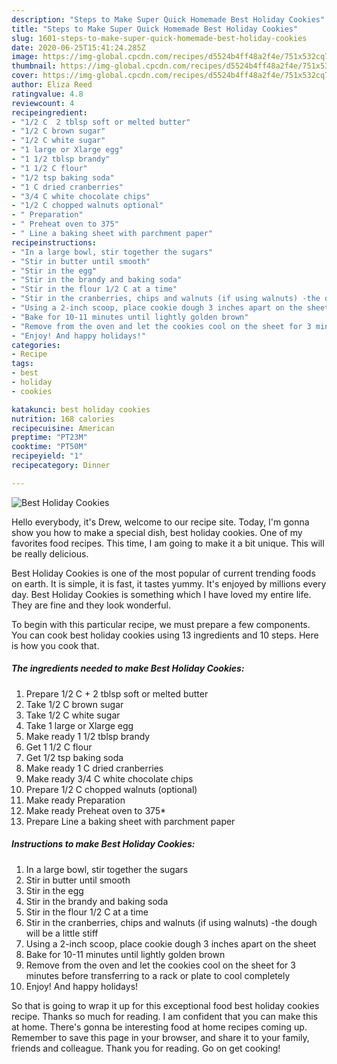 ```yaml
---
description: "Steps to Make Super Quick Homemade Best Holiday Cookies"
title: "Steps to Make Super Quick Homemade Best Holiday Cookies"
slug: 1601-steps-to-make-super-quick-homemade-best-holiday-cookies
date: 2020-06-25T15:41:24.285Z
image: https://img-global.cpcdn.com/recipes/d5524b4ff48a2f4e/751x532cq70/best-holiday-cookies-recipe-main-photo.jpg
thumbnail: https://img-global.cpcdn.com/recipes/d5524b4ff48a2f4e/751x532cq70/best-holiday-cookies-recipe-main-photo.jpg
cover: https://img-global.cpcdn.com/recipes/d5524b4ff48a2f4e/751x532cq70/best-holiday-cookies-recipe-main-photo.jpg
author: Eliza Reed
ratingvalue: 4.8
reviewcount: 4
recipeingredient:
- "1/2 C  2 tblsp soft or melted butter"
- "1/2 C brown sugar"
- "1/2 C white sugar"
- "1 large or Xlarge egg"
- "1 1/2 tblsp brandy"
- "1 1/2 C flour"
- "1/2 tsp baking soda"
- "1 C dried cranberries"
- "3/4 C white chocolate chips"
- "1/2 C chopped walnuts optional"
- " Preparation"
- " Preheat oven to 375"
- " Line a baking sheet with parchment paper"
recipeinstructions:
- "In a large bowl, stir together the sugars"
- "Stir in butter until smooth"
- "Stir in the egg"
- "Stir in the brandy and baking soda"
- "Stir in the flour 1/2 C at a time"
- "Stir in the cranberries, chips and walnuts (if using walnuts) -the dough will be a little stiff"
- "Using a 2-inch scoop, place cookie dough 3 inches apart on the sheet"
- "Bake for 10-11 minutes until lightly golden brown"
- "Remove from the oven and let the cookies cool on the sheet for 3 minutes before transferring to a rack or plate to cool completely"
- "Enjoy! And happy holidays!"
categories:
- Recipe
tags:
- best
- holiday
- cookies

katakunci: best holiday cookies 
nutrition: 168 calories
recipecuisine: American
preptime: "PT23M"
cooktime: "PT50M"
recipeyield: "1"
recipecategory: Dinner

---
```



![Best Holiday Cookies](https://img-global.cpcdn.com/recipes/d5524b4ff48a2f4e/751x532cq70/best-holiday-cookies-recipe-main-photo.jpg)

Hello everybody, it's Drew, welcome to our recipe site. Today, I'm gonna show you how to make a special dish, best holiday cookies. One of my favorites food recipes. This time, I am going to make it a bit unique. This will be really delicious.



Best Holiday Cookies is one of the most popular of current trending foods on earth. It is simple, it is fast, it tastes yummy. It's enjoyed by millions every day. Best Holiday Cookies is something which I have loved my entire life. They are fine and they look wonderful.


To begin with this particular recipe, we must prepare a few components. You can cook best holiday cookies using 13 ingredients and 10 steps. Here is how you cook that.

<!--inarticleads1-->

##### The ingredients needed to make Best Holiday Cookies:

1. Prepare 1/2 C + 2 tblsp soft or melted butter
1. Take 1/2 C brown sugar
1. Take 1/2 C white sugar
1. Take 1 large or Xlarge egg
1. Make ready 1 1/2 tblsp brandy
1. Get 1 1/2 C flour
1. Get 1/2 tsp baking soda
1. Make ready 1 C dried cranberries
1. Make ready 3/4 C white chocolate chips
1. Prepare 1/2 C chopped walnuts (optional)
1. Make ready  Preparation
1. Make ready  Preheat oven to 375*
1. Prepare  Line a baking sheet with parchment paper




<!--inarticleads2-->

##### Instructions to make Best Holiday Cookies:

1. In a large bowl, stir together the sugars
1. Stir in butter until smooth
1. Stir in the egg
1. Stir in the brandy and baking soda
1. Stir in the flour 1/2 C at a time
1. Stir in the cranberries, chips and walnuts (if using walnuts) -the dough will be a little stiff
1. Using a 2-inch scoop, place cookie dough 3 inches apart on the sheet
1. Bake for 10-11 minutes until lightly golden brown
1. Remove from the oven and let the cookies cool on the sheet for 3 minutes before transferring to a rack or plate to cool completely
1. Enjoy! And happy holidays!




So that is going to wrap it up for this exceptional food best holiday cookies recipe. Thanks so much for reading. I am confident that you can make this at home. There's gonna be interesting food at home recipes coming up. Remember to save this page in your browser, and share it to your family, friends and colleague. Thank you for reading. Go on get cooking!

